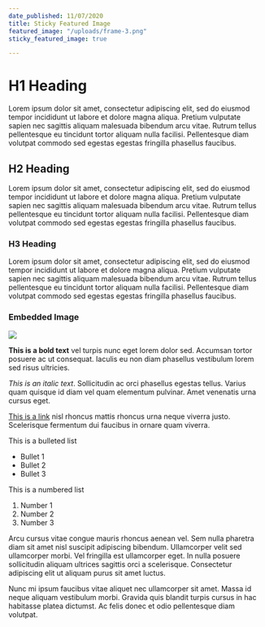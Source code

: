```yaml
---
date_published: 11/07/2020
title: Sticky Featured Image
featured_image: "/uploads/frame-3.png"
sticky_featured_image: true

---
```

# H1 Heading

Lorem ipsum dolor sit amet, consectetur adipiscing elit, sed do eiusmod tempor incididunt ut labore et dolore magna aliqua. Pretium vulputate sapien nec sagittis aliquam malesuada bibendum arcu vitae. Rutrum tellus pellentesque eu tincidunt tortor aliquam nulla facilisi. Pellentesque diam volutpat commodo sed egestas egestas fringilla phasellus faucibus.

## H2 Heading

Lorem ipsum dolor sit amet, consectetur adipiscing elit, sed do eiusmod tempor incididunt ut labore et dolore magna aliqua. Pretium vulputate sapien nec sagittis aliquam malesuada bibendum arcu vitae. Rutrum tellus pellentesque eu tincidunt tortor aliquam nulla facilisi. Pellentesque diam volutpat commodo sed egestas egestas fringilla phasellus faucibus.

### H3 Heading

Lorem ipsum dolor sit amet, consectetur adipiscing elit, sed do eiusmod tempor incididunt ut labore et dolore magna aliqua. Pretium vulputate sapien nec sagittis aliquam malesuada bibendum arcu vitae. Rutrum tellus pellentesque eu tincidunt tortor aliquam nulla facilisi. Pellentesque diam volutpat commodo sed egestas egestas fringilla phasellus faucibus.

### Embedded Image

![](/uploads/24p3gdlblajw2qocoyv4655uyq.jpg)

**This is a bold text** vel turpis nunc eget lorem dolor sed. Accumsan tortor posuere ac ut consequat. Iaculis eu non diam phasellus vestibulum lorem sed risus ultricies.

_This is an italic text_. Sollicitudin ac orci phasellus egestas tellus. Varius quam quisque id diam vel quam elementum pulvinar. Amet venenatis urna cursus eget.

[This is a link](https://www.google.com "External Link") nisl rhoncus mattis rhoncus urna neque viverra justo. Scelerisque fermentum dui faucibus in ornare quam viverra.

This is a bulleted list

* Bullet 1
* Bullet 2
* Bullet 3

This is a numbered list

1. Number 1
2. Number 2
3. Number 3

Arcu cursus vitae congue mauris rhoncus aenean vel. Sem nulla pharetra diam sit amet nisl suscipit adipiscing bibendum. Ullamcorper velit sed ullamcorper morbi. Vel fringilla est ullamcorper eget. In nulla posuere sollicitudin aliquam ultrices sagittis orci a scelerisque. Consectetur adipiscing elit ut aliquam purus sit amet luctus.

Nunc mi ipsum faucibus vitae aliquet nec ullamcorper sit amet. Massa id neque aliquam vestibulum morbi. Gravida quis blandit turpis cursus in hac habitasse platea dictumst. Ac felis donec et odio pellentesque diam volutpat.